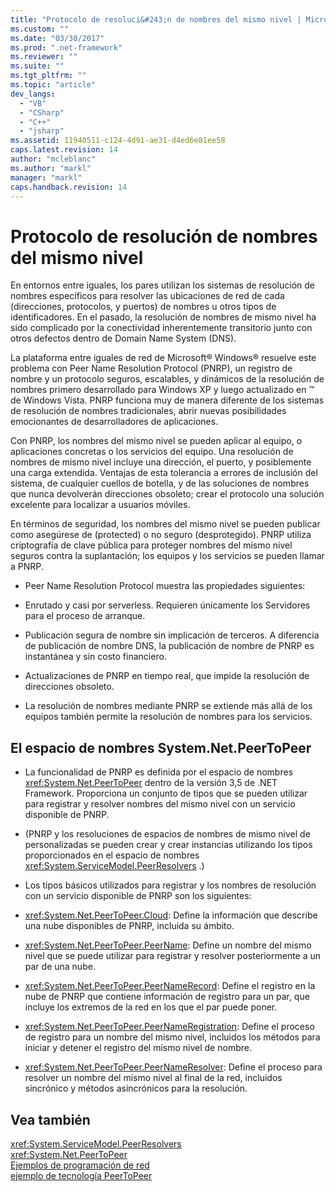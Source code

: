 ```yaml
---
title: "Protocolo de resoluci&#243;n de nombres del mismo nivel | Microsoft Docs"
ms.custom: ""
ms.date: "03/30/2017"
ms.prod: ".net-framework"
ms.reviewer: ""
ms.suite: ""
ms.tgt_pltfrm: ""
ms.topic: "article"
dev_langs: 
  - "VB"
  - "CSharp"
  - "C++"
  - "jsharp"
ms.assetid: 11940511-c124-4d91-ae31-d4ed6e81ee58
caps.latest.revision: 14
author: "mcleblanc"
ms.author: "markl"
manager: "markl"
caps.handback.revision: 14
---
```

# Protocolo de resoluci&#243;n de nombres del mismo nivel
En entornos entre iguales, los pares utilizan los sistemas de resolución de nombres específicos para resolver las ubicaciones de red de cada \(direcciones, protocolos, y puertos\) de nombres u otros tipos de identificadores.  En el pasado, la resolución de nombres de mismo nivel ha sido complicado por la conectividad inherentemente transitorio junto con otros defectos dentro de Domain Name System \(DNS\).  
  
 La plataforma entre iguales de red de Microsoft® Windows® resuelve este problema con Peer Name Resolution Protocol \(PNRP\), un registro de nombre y un protocolo seguros, escalables, y dinámicos de la resolución de nombres primero desarrollado para Windows XP y luego actualizado en ™ de Windows Vista.  PNRP funciona muy de manera diferente de los sistemas de resolución de nombres tradicionales, abrir nuevas posibilidades emocionantes de desarrolladores de aplicaciones.  
  
 Con PNRP, los nombres del mismo nivel se pueden aplicar al equipo, o aplicaciones concretas o los servicios del equipo.  Una resolución de nombres de mismo nivel incluye una dirección, el puerto, y posiblemente una carga extendida.  Ventajas de esta tolerancia a errores de inclusión del sistema, de cualquier cuellos de botella, y de las soluciones de nombres que nunca devolverán direcciones obsoleto; crear el protocolo una solución excelente para localizar a usuarios móviles.  
  
 En términos de seguridad, los nombres del mismo nivel se pueden publicar como asegúrese de \(protected\) o no seguro \(desprotegido\).  PNRP utiliza criptografía de clave pública para proteger nombres del mismo nivel seguros contra la suplantación; los equipos y los servicios se pueden llamar a PNRP.  
  
-   Peer Name Resolution Protocol muestra las propiedades siguientes:  
  
-   Enrutado y casi por serverless.  Requieren únicamente los Servidores para el proceso de arranque.  
  
-   Publicación segura de nombre sin implicación de terceros.  A diferencia de publicación de nombre DNS, la publicación de nombre de PNRP es instantánea y sin costo financiero.  
  
-   Actualizaciones de PNRP en tiempo real, que impide la resolución de direcciones obsoleto.  
  
-   La resolución de nombres mediante PNRP se extiende más allá de los equipos también permite la resolución de nombres para los servicios.  
  
## El espacio de nombres System.Net.PeerToPeer  
  
-   La funcionalidad de PNRP es definida por el espacio de nombres <xref:System.Net.PeerToPeer> dentro de la versión 3,5 de .NET Framework.  Proporciona un conjunto de tipos que se pueden utilizar para registrar y resolver nombres del mismo nivel con un servicio disponible de PNRP.  
  
-   \(PNRP y los resoluciones de espacios de nombres de mismo nivel de personalizadas se pueden crear y crear instancias utilizando los tipos proporcionados en el espacio de nombres <xref:System.ServiceModel.PeerResolvers> .\)  
  
-   Los tipos básicos utilizados para registrar y los nombres de resolución con un servicio disponible de PNRP son los siguientes:  
  
-   <xref:System.Net.PeerToPeer.Cloud>: Define la información que describe una nube disponibles de PNRP, incluida su ámbito.  
  
-   <xref:System.Net.PeerToPeer.PeerName>: Define un nombre del mismo nivel que se puede utilizar para registrar y resolver posteriormente a un par de una nube.  
  
-   <xref:System.Net.PeerToPeer.PeerNameRecord>: Define el registro en la nube de PNRP que contiene información de registro para un par, que incluye los extremos de la red en los que el par puede poner.  
  
-   <xref:System.Net.PeerToPeer.PeerNameRegistration>: Define el proceso de registro para un nombre del mismo nivel, incluidos los métodos para iniciar y detener el registro del mismo nivel de nombre.  
  
-   <xref:System.Net.PeerToPeer.PeerNameResolver>: Define el proceso para resolver un nombre del mismo nivel al final de la red, incluidos sincrónico y métodos asincrónicos para la resolución.  
  
## Vea también  
 <xref:System.ServiceModel.PeerResolvers>   
 <xref:System.Net.PeerToPeer>   
 [Ejemplos de programación de red](../../../docs/framework/network-programming/network-programming-samples.md)   
 [ejemplo de tecnología PeerToPeer](http://go.microsoft.com/fwlink/?LinkID=179571)